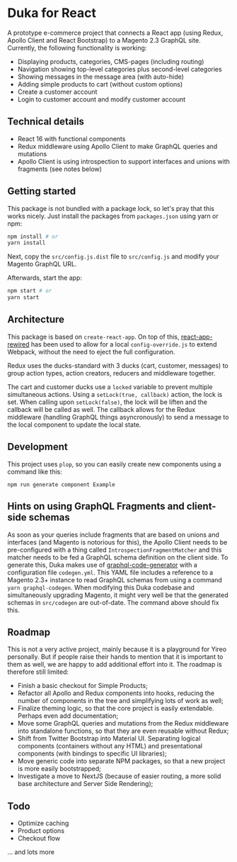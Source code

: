 # Duka for React

A prototype e-commerce project that connects a React app (using Redux, Apollo Client and React Bootstrap) to a Magento 2.3 GraphQL site. Currently, the following functionality is working:

- Displaying products, categories, CMS-pages (including routing)
- Navigation showing top-level categories plus second-level categories
- Showing messages in the message area (with auto-hide)
- Adding simple products to cart (without custom options)
- Create a customer account
- Login to customer account and modify customer account

## Technical details

- React 16 with functional components
- Redux middleware using Apollo Client to make GraphQL queries and mutations
- Apollo Client is using introspection to support interfaces and unions with fragments (see notes below)

## Getting started

This package is not bundled with a package lock, so let's pray that this works nicely. Just install the packages from `packages.json` using yarn or npm:

```bash
npm install # or
yarn install
```

Next, copy the `src/config.js.dist` file to `src/config.js` and modify your Magento GraphQL URL.

Afterwards, start the app:

```bash
npm start # or
yarn start
```

## Architecture

This package is based on `create-react-app`. On top of this, [react-app-rewired](https://github.com/timarney/react-app-rewired) has been used to allow for a local `config-override.js` to extend Webpack, without the need to eject the full configuration.

Redux uses the ducks-standard with 3 ducks (cart, customer, messages) to group action types, action creators, reducers and middleware together.

The cart and customer ducks use a `locked` variable to prevent multiple simultaneous actions. Using a `setLock(true, callback)` action, the lock is set. When calling upon `setLock(false)`, the lock will be liften and the callback will be called as well. The callback allows for the Redux middleware (handling GraphQL things asyncronously) to send a message to the local component to update the local state.

## Development

This project uses `plop`, so you can easily create new components using a command like this:

    npm run generate component Example

## Hints on using GraphQL Fragments and client-side schemas

As soon as your queries include fragments that are based on unions and interfaces (and Magento is notorious for this), the Apollo Client needs to be pre-configured with a thing called `IntrospectionFragmentMatcher` and this matcher needs to be fed a GraphQL schema definition on the client side. To generate this, Duka makes use of [graphql-code-generator](https://graphql-code-generator.com/) with a configuration file `codegen.yml`. This YAML file includes a reference to a Magento 2.3+ instance to read GraphQL schemas from using a command `yarn graphql-codegen`. When modifying this Duka codebase and simultaneously upgrading Magento, it might very well be that the generated schemas in `src/codegen` are out-of-date. The command above should fix this.

## Roadmap

This is not a very active project, mainly because it is a playground for Yireo personally. But if people raise their hands to mention that it is important to them as well, we are happy to add additional effort into it. The roadmap is therefore still limited:

- Finish a basic checkout for Simple Products;
- Refactor all Apollo and Redux components into hooks, reducing the number of components in the tree and simplifying lots of work as well;
- Finalize theming logic, so that the core project is easily extendable. Perhaps even add documentation;
- Move some GraphQL queries and mutations from the Redux middleware into standalone functions, so that they are even reusable without Redux;
- Shift from Twitter Bootstrap into Material UI. Separating logical components (containers without any HTML) and presentational components (with bindings to specific UI libraries);
- Move generic code into separate NPM packages, so that a new project is more easily bootstrapped;
- Investigate a move to NextJS (because of easier routing, a more solid base architecture and Server Side Rendering);

## Todo

- Optimize caching
- Product options
- Checkout flow

... and lots more
